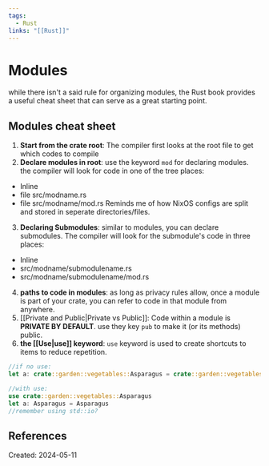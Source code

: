```yaml
---
tags:
  - Rust
links: "[[Rust]]"
---
```

# Modules
while there isn't a said rule for organizing modules, the Rust book provides a useful cheat sheet that can serve as a great starting point.
## Modules cheat sheet
1) **Start from the crate root**: The compiler first looks at the root file to get which codes to compile
2) **Declare modules in root**: use the keyword ```mod``` for declaring modules. the compiler will look for code in one of the tree places:
- Inline 
- file src/modname.rs
- file src/modname/mod.rs
Reminds me of how NixOS configs are split and stored in seperate directories/files.
3) **Declaring Submodules**: similar to modules, you can declare submodules. The compiler will look for the submodule's code in three places:
- Inline
- src/modname/submodulename.rs
- src/modname/submodulename/mod.rs
4) **paths to code in modules**: as long as privacy rules allow, once a module is part of your crate, you can refer to code in that module from anywhere.
5) [[Private and Public|Private vs Public]]: Code within a module is **PRIVATE BY DEFAULT**. use they key ```pub``` to make it (or its methods) public. 
6) **the [[Use|use]] keyword**: ```use``` keyword is used to create shortcuts to items to reduce repetition.
```rust
//if no use:
let a: crate::garden::vegetables::Asparagus = crate::garden::vegetables::Asparagus;

//with use:
use crate::garden::vegetables::Asparagus
let a: Asparagus = Asparagus
//remember using std::io?
```

## References

Created: 2024-05-11